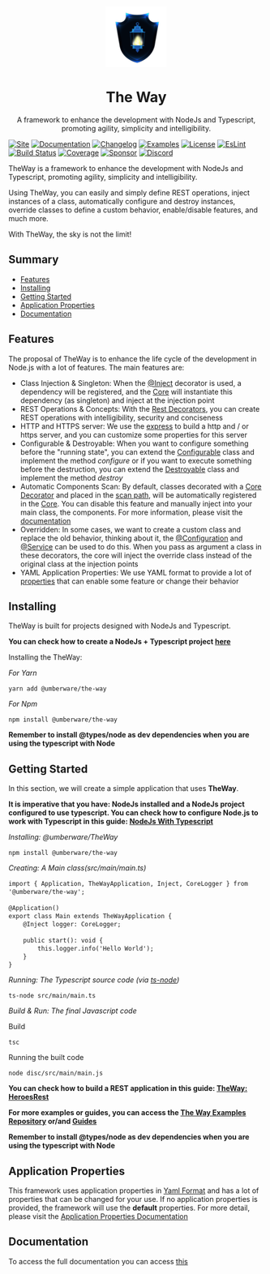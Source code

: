 <p align="center">
    <a href = "http://the-way.umberware.com/" target = "_blank">
        <img src = "src/main/resources/the-way-2.png" width="120" alt="The Way Logo"/>
    </a>
</p>
<h1 align = "center">The Way</h1>
<p align="center">A framework to enhance the development with NodeJs and Typescript, promoting agility, simplicity and intelligibility.</p>

[![Site](https://img.shields.io/badge/Site-blue.svg?style=for-the-badge)](http://the-way.umberware.com/)
[![Documentation](https://img.shields.io/badge/Documentation-blue.svg?style=for-the-badge)](documentation/index.md)
[![Changelog](https://img.shields.io/badge/Changelog-blue.svg?style=for-the-badge)](documentation/the-way/changelog.md)
[![Examples](https://img.shields.io/badge/Examples-blue.svg?style=for-the-badge)](https://github.com/umberware/the-way-examples)
[![License](https://img.shields.io/badge/License-MIT-blue.svg?style=for-the-badge)](https://raw.githubusercontent.com/umberware/the-way/master/LICENSE)
[![EsLint](https://img.shields.io/badge/EsLint-Enabled-blue.svg?style=for-the-badge)](https://raw.githubusercontent.com/umberware/the-way/master/.eslintrc)
[![Build Status](https://img.shields.io/travis/umberware/the-way/master.svg?label=Build&style=for-the-badge)](https://travis-ci.com/umberware/the-way)
[![Coverage](https://img.shields.io/codecov/c/gh/umberware/the-way/master?token=JDRUQC0T9A&style=for-the-badge)](https://codecov.io/gh/umberware/the-way)
[![Sponsor](https://img.shields.io/badge/Sponsor-black?logo=github-sponsors&style=for-the-badge)](https://opencollective.com/umberware#category-CONTRIBUTE)
[![Discord](https://img.shields.io/badge/Discord-black?logo=discord&style=for-the-badge)](https://discord.gg/jJTReZwpgU)

TheWay is a framework to enhance the development with NodeJs and Typescript, promoting agility, simplicity and intelligibility.

Using TheWay, you can easily and simply define REST operations, inject instances of a class, automatically configure and destroy instances, override classes to define a custom behavior, enable/disable features, and much more.

With TheWay, the sky is not the limit!

## Summary

 - [Features](#features)
 - [Installing](#installing)
 - [Getting Started](#getting-started)
 - [Application Properties](#application-properties)
 - [Documentation](#documentation)

## Features

The proposal of TheWay is to enhance the life cycle of the development in Node.js with a lot of features. The main features are:

 - Class Injection & Singleton: When the [@Inject](documentation/the-way/core/decorator/core-decorators.md#inject) decorator is used, a dependency will be registered, and the [Core](documentation/the-way/core/core.md) will instantiate this dependency (as singleton) and inject at the injection point
 - REST Operations & Concepts: With the [Rest Decorators](documentation/the-way/core/decorator/rest-decorators.md), you can create REST operations with intelligibility, security and conciseness
 - HTTP and HTTPS server: We use the [express](https://github.com/expressjs/express) to build a http and / or https server, and you can customize some properties for this server
 - Configurable & Destroyable: When you want to configure something before the "running state", you can extend the [Configurable](documentation/the-way/core/shared/abstract/configurable.md) class and implement the method *configure* or if you want to execute something before the destruction, you can extend the [Destroyable](documentation/the-way/core/shared/abstract/destroyable.md) class and implement the method *destroy*
 - Automatic Components Scan: By default, classes decorated with a [Core Decorator](documentation/the-way/core/decorator/core-decorators.md) and placed in the [scan path](documentation/the-way/core/application-properties.md#the-waycorescan), will be automatically registered in the [Core](documentation/the-way/core/core.md). You can disable this feature and manually inject into your main class, the components. For more information, please visit the [documentation](documentation/the-way/core/application-properties.md#the-waycorescan)
 - Overridden: In some cases, we want to create a custom class and replace the old behavior, thinking about it, the [@Configuration](documentation/the-way/core/decorator/core-decorators.md#configuration) and [@Service](documentation/the-way/core/decorator/core-decorators.md#service) can be used to do this. When you pass as argument a class in these decorators, the core will inject the override class instead of the original class at the injection points
 - YAML Application Properties: We use YAML format to provide a lot of [properties](documentation/the-way/core/application-properties.md) that can enable some feature or change their behavior

## Installing

TheWay is built for projects designed with NodeJs and Typescript.

**You can check how to create a NodeJs + Typescript project [here](documentation/guides/node-typescript-guide.md)**

Installing the TheWay:

*For Yarn*

    yarn add @umberware/the-way

*For Npm*

    npm install @umberware/the-way

**Remember to install @types/node as dev dependencies when you are using the typescript with Node**

## Getting Started

In this section, we will create a simple application that uses **TheWay**.

**It is imperative that you have: NodeJs installed and a NodeJs project configured to use typescript.
You can check how to configure Node.js to work with Typescript in this guide: [NodeJs With Typescript](./documentation/guides/node-typescript-guide.md)**

*Installing: @umberware/TheWay*

    npm install @umberware/the-way

*Creating: A Main class(src/main/main.ts)*

    import { Application, TheWayApplication, Inject, CoreLogger } from '@umberware/the-way';

    @Application()
    export class Main extends TheWayApplication {
        @Inject logger: CoreLogger;

        public start(): void {
            this.logger.info('Hello World');
        }
    }

*Running: The Typescript source code (via [ts-node](https://www.npmjs.com/package/ts-node))*

    ts-node src/main/main.ts

*Build & Run: The final Javascript code*

 Build

    tsc

 Running the built code

    node disc/src/main/main.js


**You can check how to build a REST application in this guide: [TheWay: HeroesRest](documentation/guides/the-way-heroes-rest.md)**

**For more examples or guides, you can access the [The Way Examples Repository](https://github.com/umberware/the-way-examples#readme) or/and [Guides](documentation/index.md#guides)**

**Remember to install @types/node as dev dependencies when you are using the typescript with Node**

## Application Properties

This framework uses application properties in [Yaml Format](https://yaml.org/) and has a lot of properties that can be changed for your use. If no application properties is provided, the framework will use the **default** properties.
For more detail, please visit the [Application Properties Documentation](documentation/the-way/core/application-properties.md)

## Documentation

To access the full documentation you can access [this](documentation/index.md)